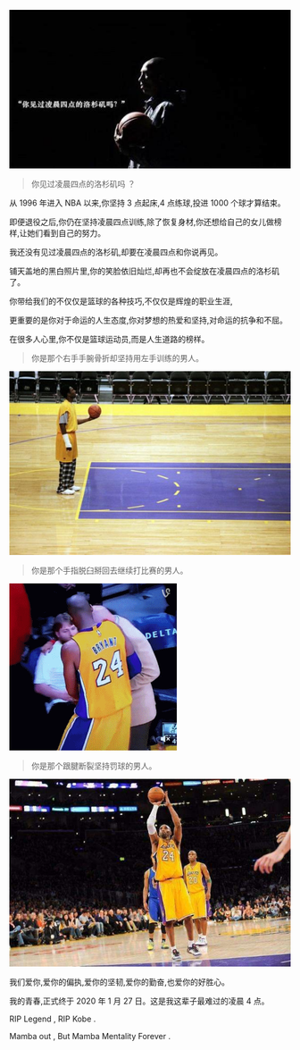 ![4am](./images/4am.jpeg)

> 你见过凌晨四点的洛杉矶吗 ？

从 1996 年进入 NBA 以来,你坚持 3 点起床,4 点练球,投进 1000 个球才算结束。

即便退役之后,你仍在坚持凌晨四点训练,除了恢复身材,你还想给自己的女儿做榜样,让她们看到自己的努力。

我还没有见过凌晨四点的洛杉矶,却要在凌晨四点和你说再见。

铺天盖地的黑白照片里,你的笑脸依旧灿烂,却再也不会绽放在凌晨四点的洛杉矶了。

你带给我们的不仅仅是篮球的各种技巧,不仅仅是辉煌的职业生涯,

更重要的是你对于命运的人生态度,你对梦想的热爱和坚持,对命运的抗争和不屈。

在很多人心里,你不仅是篮球运动员,而是人生道路的榜样。

> 你是那个右手手腕骨折却坚持用左手训练的男人。

![left-hand](./images/left-hand.jpeg)

> 你是那个手指脱臼掰回去继续打比赛的男人。

![finger](./images/finger.gif)

> 你是那个跟腱断裂坚持罚球的男人。

![fracture](./images/fracture.jpeg)

我们爱你,爱你的偏执,爱你的坚韧,爱你的勤奋,也爱你的好胜心。

我的青春,正式终于 2020 年 1 月 27 日。这是我这辈子最难过的凌晨 4 点。

RIP Legend , RIP Kobe .

Mamba out , But Mamba Mentality Forever .
